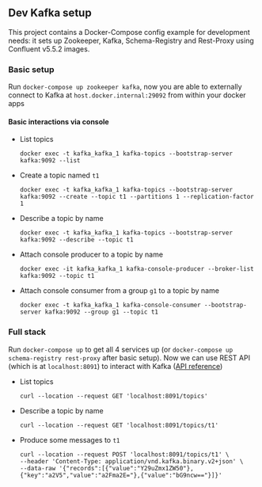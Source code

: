 ## Dev Kafka setup

This project contains a Docker-Compose config example for development needs:
it sets up Zookeeper, Kafka, Schema-Registry and Rest-Proxy using Confluent v5.5.2 images.

### Basic setup

Run `docker-compose up zookeeper kafka`, now you are able to externally connect to Kafka at `host.docker.internal:29092` from within your docker apps

#### Basic interactions via console

- List topics
    ```console
    docker exec -t kafka_kafka_1 kafka-topics --bootstrap-server kafka:9092 --list
    ```
- Create a topic named `t1`
    ```console
    docker exec -t kafka_kafka_1 kafka-topics --bootstrap-server kafka:9092 --create --topic t1 --partitions 1 --replication-factor 1
    ```
- Describe a topic by name
    ```console
    docker exec -t kafka_kafka_1 kafka-topics --bootstrap-server kafka:9092 --describe --topic t1
    ```
- Attach console producer to a topic by name
    ```console
    docker exec -it kafka_kafka_1 kafka-console-producer --broker-list kafka:9092 --topic t1
    ```
- Attach console consumer from a group `g1` to a topic by name
    ```console
    docker exec -t kafka_kafka_1 kafka-console-consumer --bootstrap-server kafka:9092 --group g1 --topic t1
    ```

### Full stack

Run `docker-compose up` to get all 4 services up (or `docker-compose up schema-registry rest-proxy` after basic setup).
Now we can use REST API (which is at `localhost:8091`) to interact with Kafka ([API reference](https://docs.confluent.io/5.5.2/kafka-rest/api.html))

- List topics
    ```curl
    curl --location --request GET 'localhost:8091/topics'
    ```
- Describe a topic by name
    ```curl
    curl --location --request GET 'localhost:8091/topics/t1'
    ```
- Produce some messages to `t1`
    ```curl
    curl --location --request POST 'localhost:8091/topics/t1' \
    --header 'Content-Type: application/vnd.kafka.binary.v2+json' \
    --data-raw '{"records":[{"value":"Y29uZmx1ZW50"},{"key":"a2V5","value":"a2Fma2E="},{"value":"bG9ncw=="}]}'
    ```
